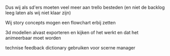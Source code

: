 Dus wij als sd'ers moeten veel meer aan trello besteden (en niet de backlog leeg laten als wij niet klaar zijn)
 
Wij story concepts mogen een flowchart erbij zetten
 
3d modellen alvast exporteren en kijken of het werkt en dat het animeerbaar moet worden
 
technise feedback dictionary gebruiken voor scerne manager